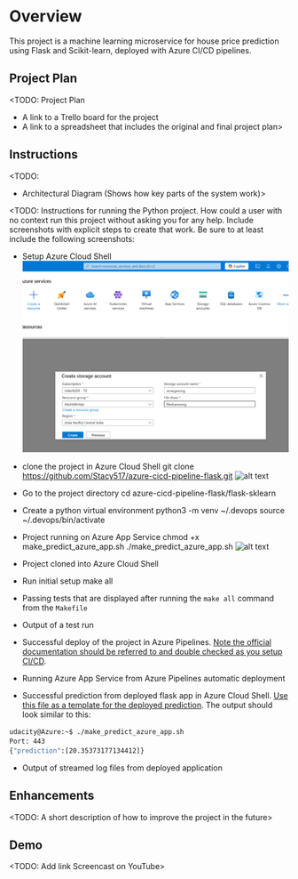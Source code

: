 # Overview

This project is a machine learning microservice for house price prediction using Flask and Scikit-learn, deployed with Azure CI/CD pipelines.

## Project Plan
<TODO: Project Plan

* A link to a Trello board for the project
* A link to a spreadsheet that includes the original and final project plan>

## Instructions

<TODO:  
* Architectural Diagram (Shows how key parts of the system work)>

<TODO:  Instructions for running the Python project.  How could a user with no context run this project without asking you for any help.  Include screenshots with explicit steps to create that work. Be sure to at least include the following screenshots:

* Setup Azure Cloud Shell
![alt text](image.png)


* clone the project in Azure Cloud Shell
git clone https://github.com/Stacy517/azure-cicd-pipeline-flask.git
![alt text](image-1.png)

* Go to the project directory
cd azure-cicd-pipeline-flask/flask-sklearn

* Create a python virtual environment
python3 -m venv ~/.devops
source ~/.devops/bin/activate

* Project running on Azure App Service
chmod +x make_predict_azure_app.sh
./make_predict_azure_app.sh
![alt text](image-2.png)

* Project cloned into Azure Cloud Shell

* Run initial setup
make all



* Passing tests that are displayed after running the `make all` command from the `Makefile`

* Output of a test run

* Successful deploy of the project in Azure Pipelines.  [Note the official documentation should be referred to and double checked as you setup CI/CD](https://docs.microsoft.com/en-us/azure/devops/pipelines/ecosystems/python-webapp?view=azure-devops).

* Running Azure App Service from Azure Pipelines automatic deployment

* Successful prediction from deployed flask app in Azure Cloud Shell.  [Use this file as a template for the deployed prediction](https://github.com/udacity/nd082-Azure-Cloud-DevOps-Starter-Code/blob/master/C2-AgileDevelopmentwithAzure/project/starter_files/flask-sklearn/make_predict_azure_app.sh).
The output should look similar to this:

```bash
udacity@Azure:~$ ./make_predict_azure_app.sh
Port: 443
{"prediction":[20.35373177134412]}
```

* Output of streamed log files from deployed application

> 

## Enhancements

<TODO: A short description of how to improve the project in the future>

## Demo 

<TODO: Add link Screencast on YouTube>


